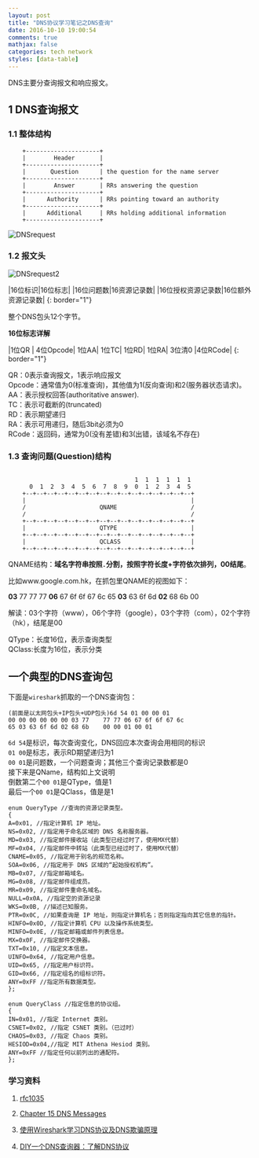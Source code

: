 ```yaml
---
layout: post
title: "DNS协议学习笔记之DNS查询"
date: 2016-10-10 19:00:54
comments: true
mathjax: false
categories: tech network
styles: [data-table]
---
```


DNS主要分查询报文和响应报文。

<!--more-->

## 1 DNS查询报文

### 1.1 整体结构

```
    +---------------------+
    |        Header       |
    +---------------------+
    |       Question      | the question for the name server
    +---------------------+
    |        Answer       | RRs answering the question
    +---------------------+
    |      Authority      | RRs pointing toward an authority
    +---------------------+
    |      Additional     | RRs holding additional information
    +---------------------+
```
  
![DNSrequest](http://s6.51cto.com/wyfs02/M02/4D/A8/wKiom1RW2KaCvqHrAABEwMOH0AE633.jpg)

### 1.2 报文头

![DNSrequest2](http://xixitalkgithubio.qiniudn.com/dnsheader.jpg)

|16位标识|16位标志|
|16位问题数|16资源记录数|
|16位授权资源记录数|16位额外资源记录数|
{: border="1"}

整个DNS包头12个字节。  

**16位标志详解**

|1位QR | 4位Opcode| 1位AA| 1位TC| 1位RD| 1位RA| 3位清0 |4位RCode|
{: border="1"}

QR：0表示查询报文，1表示响应报文  
Opcode：通常值为0(标准查询)，其他值为1(反向查询)和2(服务器状态请求)。  
AA：表示授权回答(authoritative answer).  
TC：表示可截断的(truncated)  
RD：表示期望递归  
RA：表示可用递归，随后3bit必须为0  
RCode：返回码，通常为0(没有差错)和3(出错，该域名不存在)  

### 1.3 查询问题(Question)结构

```

                                    1  1  1  1  1  1
      0  1  2  3  4  5  6  7  8  9  0  1  2  3  4  5
    +--+--+--+--+--+--+--+--+--+--+--+--+--+--+--+--+
    |                                               |
    /                     QNAME                     /
    /                                               /
    +--+--+--+--+--+--+--+--+--+--+--+--+--+--+--+--+
    |                     QTYPE                     |
    +--+--+--+--+--+--+--+--+--+--+--+--+--+--+--+--+
    |                     QCLASS                    |
    +--+--+--+--+--+--+--+--+--+--+--+--+--+--+--+--+
```

QNAME结构：**域名字符串按照`.`分割，按照字符长度+字符依次排列，00结尾**。

比如www.google.com.hk，在抓包里QNAME的视图如下：

**03** 77 77 77 **06** 67 6f 6f 67 6c 65 **03** 63 6f 6d **02** 68 6b 00

解读：03个字符（www），06个字符（google），03个字符（com），02个字符（hk），结尾是00

QType：长度16位，表示查询类型  
QClass:长度为16位，表示分类

##  一个典型的DNS查询包

下面是`wireshark`抓取的一个DNS查询包：

```
(前面是以太网包头+IP包头+UDP包头)6d 54 01 00 00 01
00 00 00 00 00 00 03 77    77 77 06 67 6f 6f 67 6c 
65 03 63 6f 6d 02 68 6b    00 00 01 00 01
```

`6d 54`是标识，每次查询变化，DNS回应本次查询会用相同的标识  
`01 00`是标志，表示RD期望递归为1  
`00 01`是问题数，一个问题查询；其他三个查询记录数都是0  
接下来是QName，结构如上文说明  
倒数第二个`00 01`是QType，值是1  
最后一个`00 01`是QClass，值是是1  


```
enum QueryType //查询的资源记录类型。 
{ 
A=0x01, //指定计算机 IP 地址。 
NS=0x02, //指定用于命名区域的 DNS 名称服务器。 
MD=0x03, //指定邮件接收站（此类型已经过时了，使用MX代替） 
MF=0x04, //指定邮件中转站（此类型已经过时了，使用MX代替） 
CNAME=0x05, //指定用于别名的规范名称。 
SOA=0x06, //指定用于 DNS 区域的“起始授权机构”。 
MB=0x07, //指定邮箱域名。 
MG=0x08, //指定邮件组成员。 
MR=0x09, //指定邮件重命名域名。 
NULL=0x0A, //指定空的资源记录 
WKS=0x0B, //描述已知服务。 
PTR=0x0C, //如果查询是 IP 地址，则指定计算机名；否则指定指向其它信息的指针。 
HINFO=0x0D, //指定计算机 CPU 以及操作系统类型。 
MINFO=0x0E, //指定邮箱或邮件列表信息。 
MX=0x0F, //指定邮件交换器。 
TXT=0x10, //指定文本信息。 
UINFO=0x64, //指定用户信息。 
UID=0x65, //指定用户标识符。 
GID=0x66, //指定组名的组标识符。 
ANY=0xFF //指定所有数据类型。 
};
```

```
enum QueryClass //指定信息的协议组。 
{ 
IN=0x01, //指定 Internet 类别。 
CSNET=0x02, //指定 CSNET 类别。（已过时） 
CHAOS=0x03, //指定 Chaos 类别。 
HESIOD=0x04,//指定 MIT Athena Hesiod 类别。 
ANY=0xFF //指定任何以前列出的通配符。 
};
```

### 学习资料

1.  [rfc1035](https://www.ietf.org/rfc/rfc1035.txt)

1.  [Chapter 15 DNS Messages](http://www.zytrax.com/books/dns/ch15/)

1.  [使用Wireshark学习DNS协议及DNS欺骗原理](http://www.iprotocolsec.com/2012/01/13/%E4%BD%BF%E7%94%A8wireshark%E5%AD%A6%E4%B9%A0dns%E5%8D%8F%E8%AE%AE%E5%8F%8Adns%E6%AC%BA%E9%AA%97%E5%8E%9F%E7%90%86/)

1.  [DIY一个DNS查询器：了解DNS协议](http://www.cnblogs.com/topdog/archive/2011/11/15/2250185.html)


